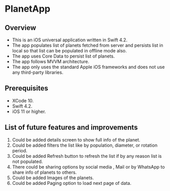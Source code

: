 # PlanetApp

## Overview
* This is an iOS universal application written in Swift 4.2. 
* The app populates list of planets fetched from server and persists list in local so that list can be populated in offline mode also.
* The app uses Core Data to persist list of planets.
* The app follows MVVM architecture.
* The app only uses the standard Apple iOS frameworks and does not use any third-party libraries.

## Prerequisites
- XCode 10.
- Swift 4.2.
- iOS 11 or higher.

## List of future features and improvements
1. Could be added details screen to show full info of the planet.
2. Could be added filters the list like by population, diameter, or rotation period.
3. Could be added Refresh button to refresh the list if by any reason list is not populated.
4. There could be sharing options by social media , Mail or by WhatsApp to share info of planets to others.
5. Could be added Images of the planets.
6. Could be added Paging option to load next page of data.
